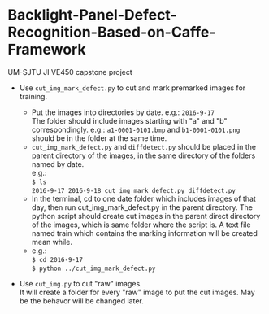 # Backlight-Panel-Defect-Recognition-Based-on-Caffe-Framework
UM-SJTU JI VE450 capstone project

* Use `cut_img_mark_defect.py` to cut and mark premarked images for training.  
  * Put the images into directories by date. e.g.: `2016-9-17`  
The folder should include images starting with "a" and "b" correspondingly. e.g.: `a1-0001-0101.bmp` and `b1-0001-0101.png` should be in the folder at the same time.  
  * `cut_img_mark_defect.py` and `diffdetect.py` should be placed in the parent directory of the images, in the same directory of the folders named by date.  
  e.g.:  
  `$ ls`  
  `2016-9-17 2016-9-18 cut_img_mark_defect.py diffdetect.py`  
  * In the terminal, cd to one date folder which includes images of that day, then run cut_img_mark_defect.py in the parent directory. The python script should create cut images in the parent direct directory of the images, which is same folder where the script is. A text file named train which contains the marking information will be created mean while.  
  * e.g.:  
  `$ cd 2016-9-17`  
  `$ python ../cut_img_mark_defect.py`  
   
   
* Use `cut_img.py` to cut "raw" images.  
It will create a folder for every "raw" image to put the cut images. May be the behavor will be changed later.  
